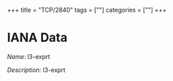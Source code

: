 +++
title = "TCP/2840"
tags = [""]
categories = [""]
+++

# IANA Data

_Name:_ l3-exprt

_Description:_ l3-exprt

